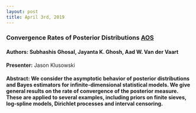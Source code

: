 ```yaml
---
layout: post
title: April 3rd, 2019
---
```


### Convergence Rates of Posterior Distributions [AOS](https://projecteuclid.org/download/pdf_1/euclid.aos/1016218228)

#### Authors: Subhashis Ghosal, Jayanta K. Ghosh, Aad W. Van der Vaart

**Presenter:** Jason Klusowski

#### Abstract: We consider the asymptotic behavior of posterior distributions and Bayes estimators for infinite-dimensional statistical models. We give general results on the rate of convergence of the posterior measure. These are applied to several examples, including priors on finite sieves, log-spline models, Dirichlet processes and interval censoring.
